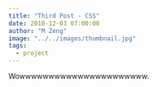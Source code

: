 ```yaml
---
title: "Third Post - CSS"
date: 2018-12-03 07:00:00
author: "M Zeng"
image: "../../images/thumbnail.jpg"
tags:
  - project
---
```


Wowwwwwwwwwwwwwwwwwwwwww.
